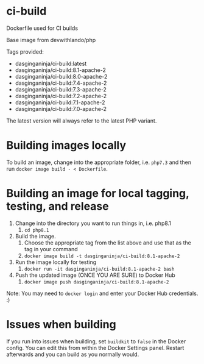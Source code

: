 # ci-build
Dockerfile used for CI builds

Base image from devwithlando/php

Tags provided:
* dasginganinja/ci-build:latest
* dasginganinja/ci-build:8.1-apache-2
* dasginganinja/ci-build:8.0-apache-2
* dasginganinja/ci-build:7.4-apache-2
* dasginganinja/ci-build:7.3-apache-2
* dasginganinja/ci-build:7.2-apache-2
* dasginganinja/ci-build:7.1-apache-2
* dasginganinja/ci-build:7.0-apache-2

The latest version will always refer to the latest PHP variant.

# Building images locally

To build an image, change into the appropriate folder, i.e. `php7.3` and then run `docker image build - < Dockerfile`.

# Building an image for local tagging, testing, and release

1. Change into the directory you want to run things in, i.e. php8.1
    1. `cd php8.1`
2. Build the image. 
    1. Choose the appropriate tag from the list above and use that as the tag in your command
    2. `docker image build -t dasginganinja/ci-build:8.1-apache-2`
3. Run the image locally for testing
    1. `docker run -it dasginganinja/ci-build:8.1-apache-2 bash`
4. Push the updated image (ONCE YOU ARE SURE) to Docker Hub
    1. `docker image push dasginganinja/ci-build:8.1-apache-2`

Note: You may need to `docker login` and enter your Docker Hub credentials. :)


# Issues when building

If you run into issues when building, set `buildkit` to `false` in the Docker config. You can edit this from within the Docker Settings panel. Restart afterwards and you can build as you normally would.
